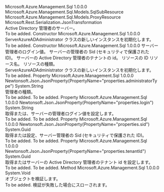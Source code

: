 <Type Name="ServerAzureADAdministrator" FullName="Microsoft.Azure.Management.Sql.Models.ServerAzureADAdministrator">
  <TypeSignature Language="C#" Value="public class ServerAzureADAdministrator : Microsoft.Azure.Management.Sql.Models.ProxyResource" />
  <TypeSignature Language="ILAsm" Value=".class public auto ansi ServerAzureADAdministrator extends Microsoft.Azure.Management.Sql.Models.ProxyResource" />
  <TypeSignature Language="DocId" Value="T:Microsoft.Azure.Management.Sql.Models.ServerAzureADAdministrator" />
  <TypeSignature Language="VB.NET" Value="Public Class ServerAzureADAdministrator&#xA;Inherits ProxyResource" />
  <TypeSignature Language="F#" Value="type ServerAzureADAdministrator = class&#xA;    inherit ProxyResource" />
  <AssemblyInfo>
    <AssemblyName>Microsoft.Azure.Management.Sql</AssemblyName>
    <AssemblyVersion>1.0.0.0</AssemblyVersion>
  </AssemblyInfo>
  <Base>
    <BaseTypeName>Microsoft.Azure.Management.Sql.Models.SqlSubResource</BaseTypeName>
    <BaseTypeName FrameworkAlternate="azure-dotnet">Microsoft.Azure.Management.Sql.Models.ProxyResource</BaseTypeName>
  </Base>
  <Interfaces />
  <Attributes>
    <Attribute>
      <AttributeName>Microsoft.Rest.Serialization.JsonTransformation</AttributeName>
    </Attribute>
  </Attributes>
  <Docs>
    <summary>
            Active Directory 管理者のサーバー。
            </summary>
    <remarks>To be added.</remarks>
  </Docs>
  <Members>
    <Member MemberName=".ctor">
      <MemberSignature Language="C#" Value="public ServerAzureADAdministrator ();" />
      <MemberSignature Language="ILAsm" Value=".method public hidebysig specialname rtspecialname instance void .ctor() cil managed" />
      <MemberSignature Language="DocId" Value="M:Microsoft.Azure.Management.Sql.Models.ServerAzureADAdministrator.#ctor" />
      <MemberSignature Language="VB.NET" Value="Public Sub New ()" />
      <MemberType>Constructor</MemberType>
      <AssemblyInfo>
        <AssemblyName>Microsoft.Azure.Management.Sql</AssemblyName>
        <AssemblyVersion>1.0.0.0</AssemblyVersion>
      </AssemblyInfo>
      <Parameters />
      <Docs>
        <summary>
            ServerAzureADAdministrator クラスの新しいインスタンスを初期化します。
            </summary>
        <remarks>To be added.</remarks>
      </Docs>
    </Member>
    <Member MemberName=".ctor">
      <MemberSignature Language="C#" Value="public ServerAzureADAdministrator (string login, Guid sid, Guid tenantId, string id = null, string name = null, string type = null);" />
      <MemberSignature Language="ILAsm" Value=".method public hidebysig specialname rtspecialname instance void .ctor(string login, valuetype System.Guid sid, valuetype System.Guid tenantId, string id, string name, string type) cil managed" />
      <MemberSignature Language="DocId" Value="M:Microsoft.Azure.Management.Sql.Models.ServerAzureADAdministrator.#ctor(System.String,System.Guid,System.Guid,System.String,System.String,System.String)" />
      <MemberSignature Language="VB.NET" Value="Public Sub New (login As String, sid As Guid, tenantId As Guid, Optional id As String = null, Optional name As String = null, Optional type As String = null)" />
      <MemberSignature Language="F#" Value="new Microsoft.Azure.Management.Sql.Models.ServerAzureADAdministrator : string * Guid * Guid * string * string * string -&gt; Microsoft.Azure.Management.Sql.Models.ServerAzureADAdministrator" Usage="new Microsoft.Azure.Management.Sql.Models.ServerAzureADAdministrator (login, sid, tenantId, id, name, type)" />
      <MemberType>Constructor</MemberType>
      <AssemblyInfo>
        <AssemblyName>Microsoft.Azure.Management.Sql</AssemblyName>
        <AssemblyVersion>1.0.0.0</AssemblyVersion>
      </AssemblyInfo>
      <Parameters>
        <Parameter Name="login" Type="System.String" />
        <Parameter Name="sid" Type="System.Guid" />
        <Parameter Name="tenantId" Type="System.Guid" />
        <Parameter Name="id" Type="System.String" />
        <Parameter Name="name" Type="System.String" />
        <Parameter Name="type" Type="System.String" />
      </Parameters>
      <Docs>
        <param name="login">サーバー管理者のログイン値。</param>
        <param name="sid">サーバーの管理者の Sid (セキュリティで保護された ID)。</param>
        <param name="tenantId">サーバーの Active Directory 管理者のテナントの id。</param>
        <param name="id">リソースの ID</param>
        <param name="name">リソース名。</param>
        <param name="type">リソースの種類。</param>
        <summary>
            ServerAzureADAdministrator クラスの新しいインスタンスを初期化します。
            </summary>
        <remarks>To be added.</remarks>
      </Docs>
    </Member>
    <Member MemberName="AdministratorType">
      <MemberSignature Language="C#" Value="public static string AdministratorType { get; }" />
      <MemberSignature Language="ILAsm" Value=".property string AdministratorType" />
      <MemberSignature Language="DocId" Value="P:Microsoft.Azure.Management.Sql.Models.ServerAzureADAdministrator.AdministratorType" />
      <MemberSignature Language="VB.NET" Value="Public Shared ReadOnly Property AdministratorType As String" />
      <MemberSignature Language="F#" Value="member this.AdministratorType : string" Usage="Microsoft.Azure.Management.Sql.Models.ServerAzureADAdministrator.AdministratorType" />
      <MemberType>Property</MemberType>
      <AssemblyInfo>
        <AssemblyName>Microsoft.Azure.Management.Sql</AssemblyName>
        <AssemblyVersion>1.0.0.0</AssemblyVersion>
      </AssemblyInfo>
      <Attributes>
        <Attribute>
          <AttributeName>Newtonsoft.Json.JsonProperty(PropertyName="properties.administratorType")</AttributeName>
        </Attribute>
      </Attributes>
      <ReturnValue>
        <ReturnType>System.String</ReturnType>
      </ReturnValue>
      <Docs>
        <summary>
            管理者の種類。
            </summary>
        <value>To be added.</value>
        <remarks>To be added.</remarks>
      </Docs>
    </Member>
    <Member MemberName="Login">
      <MemberSignature Language="C#" Value="public string Login { get; set; }" />
      <MemberSignature Language="ILAsm" Value=".property instance string Login" />
      <MemberSignature Language="DocId" Value="P:Microsoft.Azure.Management.Sql.Models.ServerAzureADAdministrator.Login" />
      <MemberSignature Language="VB.NET" Value="Public Property Login As String" />
      <MemberSignature Language="F#" Value="member this.Login : string with get, set" Usage="Microsoft.Azure.Management.Sql.Models.ServerAzureADAdministrator.Login" />
      <MemberType>Property</MemberType>
      <AssemblyInfo>
        <AssemblyName>Microsoft.Azure.Management.Sql</AssemblyName>
        <AssemblyVersion>1.0.0.0</AssemblyVersion>
      </AssemblyInfo>
      <Attributes>
        <Attribute>
          <AttributeName>Newtonsoft.Json.JsonProperty(PropertyName="properties.login")</AttributeName>
        </Attribute>
      </Attributes>
      <ReturnValue>
        <ReturnType>System.String</ReturnType>
      </ReturnValue>
      <Docs>
        <summary>
            取得または、サーバーの管理者ログイン値を設定します。
            </summary>
        <value>To be added.</value>
        <remarks>To be added.</remarks>
      </Docs>
    </Member>
    <Member MemberName="Sid">
      <MemberSignature Language="C#" Value="public Guid Sid { get; set; }" />
      <MemberSignature Language="ILAsm" Value=".property instance valuetype System.Guid Sid" />
      <MemberSignature Language="DocId" Value="P:Microsoft.Azure.Management.Sql.Models.ServerAzureADAdministrator.Sid" />
      <MemberSignature Language="VB.NET" Value="Public Property Sid As Guid" />
      <MemberSignature Language="F#" Value="member this.Sid : Guid with get, set" Usage="Microsoft.Azure.Management.Sql.Models.ServerAzureADAdministrator.Sid" />
      <MemberType>Property</MemberType>
      <AssemblyInfo>
        <AssemblyName>Microsoft.Azure.Management.Sql</AssemblyName>
        <AssemblyVersion>1.0.0.0</AssemblyVersion>
      </AssemblyInfo>
      <Attributes>
        <Attribute>
          <AttributeName>Newtonsoft.Json.JsonProperty(PropertyName="properties.sid")</AttributeName>
        </Attribute>
      </Attributes>
      <ReturnValue>
        <ReturnType>System.Guid</ReturnType>
      </ReturnValue>
      <Docs>
        <summary>
            取得または設定、サーバー管理者の Sid (セキュリティで保護された ID)。
            </summary>
        <value>To be added.</value>
        <remarks>To be added.</remarks>
      </Docs>
    </Member>
    <Member MemberName="TenantId">
      <MemberSignature Language="C#" Value="public Guid TenantId { get; set; }" />
      <MemberSignature Language="ILAsm" Value=".property instance valuetype System.Guid TenantId" />
      <MemberSignature Language="DocId" Value="P:Microsoft.Azure.Management.Sql.Models.ServerAzureADAdministrator.TenantId" />
      <MemberSignature Language="VB.NET" Value="Public Property TenantId As Guid" />
      <MemberSignature Language="F#" Value="member this.TenantId : Guid with get, set" Usage="Microsoft.Azure.Management.Sql.Models.ServerAzureADAdministrator.TenantId" />
      <MemberType>Property</MemberType>
      <AssemblyInfo>
        <AssemblyName>Microsoft.Azure.Management.Sql</AssemblyName>
        <AssemblyVersion>1.0.0.0</AssemblyVersion>
      </AssemblyInfo>
      <Attributes>
        <Attribute>
          <AttributeName>Newtonsoft.Json.JsonProperty(PropertyName="properties.tenantId")</AttributeName>
        </Attribute>
      </Attributes>
      <ReturnValue>
        <ReturnType>System.Guid</ReturnType>
      </ReturnValue>
      <Docs>
        <summary>
            取得またはサーバーの Active Directory 管理者のテナント id を設定します。
            </summary>
        <value>To be added.</value>
        <remarks>To be added.</remarks>
      </Docs>
    </Member>
    <Member MemberName="Validate">
      <MemberSignature Language="C#" Value="public virtual void Validate ();" />
      <MemberSignature Language="ILAsm" Value=".method public hidebysig newslot virtual instance void Validate() cil managed" />
      <MemberSignature Language="DocId" Value="M:Microsoft.Azure.Management.Sql.Models.ServerAzureADAdministrator.Validate" />
      <MemberSignature Language="VB.NET" Value="Public Overridable Sub Validate ()" />
      <MemberSignature Language="F#" Value="abstract member Validate : unit -&gt; unit&#xA;override this.Validate : unit -&gt; unit" Usage="serverAzureADAdministrator.Validate " />
      <MemberType>Method</MemberType>
      <AssemblyInfo>
        <AssemblyName>Microsoft.Azure.Management.Sql</AssemblyName>
        <AssemblyVersion>1.0.0.0</AssemblyVersion>
      </AssemblyInfo>
      <ReturnValue>
        <ReturnType>System.Void</ReturnType>
      </ReturnValue>
      <Parameters />
      <Docs>
        <summary>
            オブジェクトを検証します。
            </summary>
        <remarks>To be added.</remarks>
        <exception cref="T:Microsoft.Rest.ValidationException">
            検証が失敗した場合にスローされます。
            </exception>
      </Docs>
    </Member>
  </Members>
</Type>